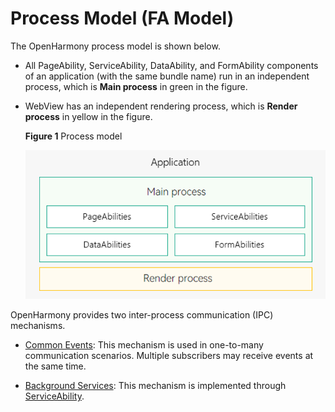 # Process Model (FA Model)


The OpenHarmony process model is shown below.


- All PageAbility, ServiceAbility, DataAbility, and FormAbility components of an application (with the same bundle name) run in an independent process, which is **Main process** in green in the figure.

- WebView has an independent rendering process, which is **Render process** in yellow in the figure.

  **Figure 1** Process model 

  ![process-model-fa](figures/process-model-fa.png)


OpenHarmony provides two inter-process communication (IPC) mechanisms.


- [Common Events](common-event-fa.md): This mechanism is used in one-to-many communication scenarios. Multiple subscribers may receive events at the same time.

- [Background Services](rpc.md): This mechanism is implemented through [ServiceAbility](serviceability-overview.md).

